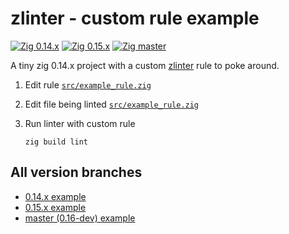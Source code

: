 # zlinter - custom rule example

[![Zig 0.14.x](https://img.shields.io/github/actions/workflow/status/KurtWagner/zlinter-custom-rule-example/ci.yml?branch=0.14.x&label=Zig%200.14.x&style=flat)](https://github.com/KurtWagner/zlinter-custom-rule-example/actions/workflows/ci.yml)
[![Zig 0.15.x](https://img.shields.io/github/actions/workflow/status/KurtWagner/zlinter-custom-rule-example/ci.yml?branch=0.15.x&label=Zig%200.15.x&style=flat)](https://github.com/KurtWagner/zlinter-custom-rule-example/actions/workflows/ci.yml)
[![Zig master](https://img.shields.io/github/actions/workflow/status/KurtWagner/zlinter-custom-rule-example/ci.yml?branch=master&label=Zig%200.16.x&style=flat)](https://github.com/KurtWagner/zlinter-custom-rule-example/actions/workflows/ci.yml)

A tiny zig 0.14.x project with a custom [zlinter](https://github.com/KurtWagner/zlinter) rule to poke around.

1. Edit rule [`src/example_rule.zig`](src/example_rule.zig)

2. Edit file being linted [`src/example_rule.zig`](src/main.zig)

3. Run linter with custom rule

    ```shell
    zig build lint
    ```

## All version branches

* [0.14.x example](https://github.com/KurtWagner/zlinter-custom-rule-example/tree/0.15.x)
* [0.15.x example](https://github.com/KurtWagner/zlinter-custom-rule-example/tree/0.14.x)
* [master (0.16-dev) example](https://github.com/KurtWagner/zlinter-custom-rule-example/tree/master)
